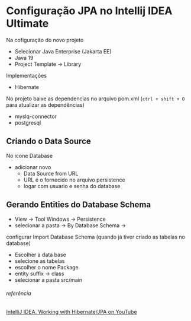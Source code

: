 # Configuração JPA no Intellij IDEA Ultimate

Na cofiguração do novo projeto
- Selecionar Java Enterprise (Jakarta EE)
- Java 19
- Project Template -> Library

Implementações
- Hibernate

No projeto baixe as dependencias no arquivo pom.xml (``ctrl + shift + O`` para atualizar as dependências) 
- myslq-connector
- postgresql

## Criando o Data Source

No icone Database
- adicionar novo
  - Data Source from URL
  - URL é o fornecido no arquivo persistence
  - logar com usuario e senha do database

## Gerando Entities do Database Schema
- View -> Tool Windows -> Persistence
- selecionar a pasta -> By Database Schema -> 

configurar Import Database Schema (quando já tiver criado as tabelas no database)
- Escolher a data base
- selecione as tabelas
- escolher o nome Package
- entity suffix -> class
- selecionar a pasta src/main

###### referência
[IntelliJ IDEA. Working with Hibernate/JPA on YouTube](https://youtu.be/QJddHc41xrM?si=XxWFAxiuAtPf13lA)